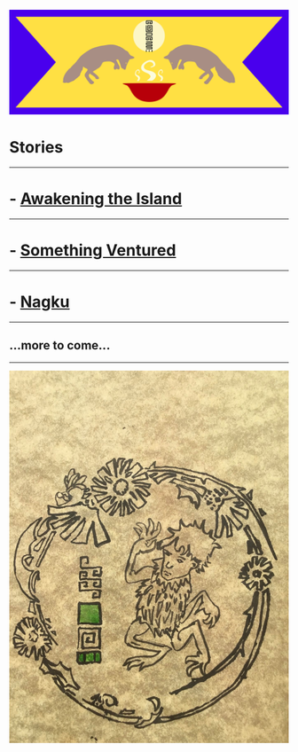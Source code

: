 ![](../more-img/cass-flag.svg)

# Stories
---
# - [Awakening the Island](awakening-the-island.html)
---
# - [Something Ventured](something-ventured.html)
---
# - [Nagku](nagku.html)
---
## ...more to come...
---
![](../more-img/more-cassander-1.jpeg)